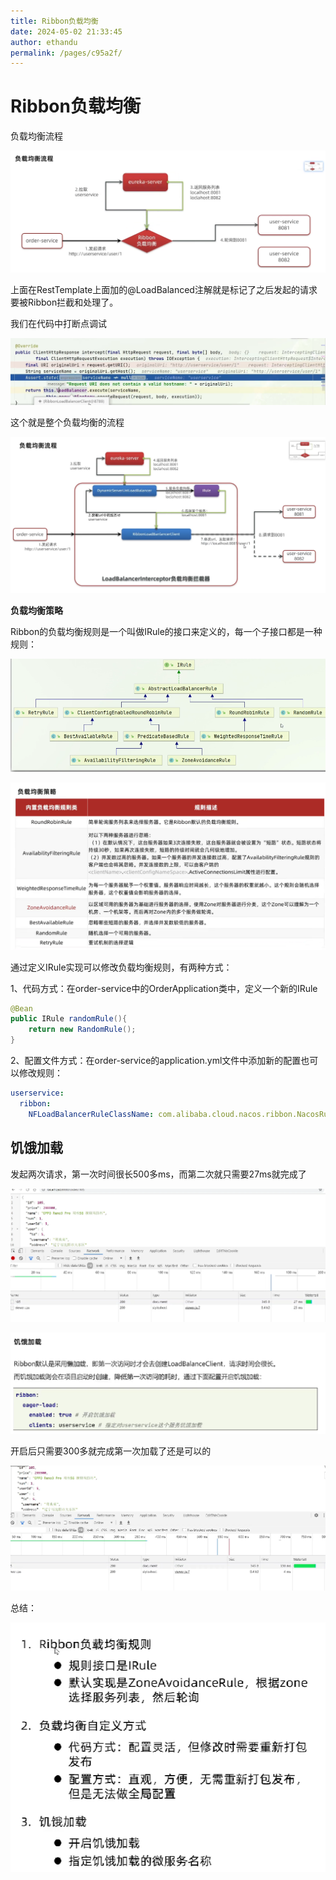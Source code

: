 ```yaml
---
title: Ribbon负载均衡
date: 2024-05-02 21:33:45
author: ethandu
permalink: /pages/c95a2f/
---
```



# Ribbon负载均衡

负载均衡流程

![image-20220201223158426](/img/ethandu/微服务/SpringCloud+微服务.assets/image-20220201223158426.png)

上面在RestTemplate上面加的@LoadBalanced注解就是标记了之后发起的请求要被Ribbon拦截和处理了。

我们在代码中打断点调试

![image-20220201223647758](/img/ethandu/微服务/SpringCloud+微服务.assets/image-20220201223647758.png)

这个就是整个负载均衡的流程

![image-20220201224058180](/img/ethandu/微服务/SpringCloud+微服务.assets/image-20220201224058180.png)

**负载均衡策略**

Ribbon的负载均衡规则是一个叫做IRule的接口来定义的，每一个子接口都是一种规则：

![image-20220201224324290](/img/ethandu/微服务/SpringCloud+微服务.assets/image-20220201224324290.png)

![image-20220201224405457](/img/ethandu/微服务/SpringCloud+微服务.assets/image-20220201224405457.png)

通过定义IRule实现可以修改负载均衡规则，有两种方式：

1、代码方式：在order-service中的OrderApplication类中，定义一个新的IRule

```java
@Bean
public IRule randomRule(){
	return new RandomRule();
}
```

2、配置文件方式：在order-service的application.yml文件中添加新的配置也可以修改规则：

```yaml
userservice:
  ribbon:
    NFLoadBalancerRuleClassName: com.alibaba.cloud.nacos.ribbon.NacosRule  # 负载均衡规则
```

## 饥饿加载

发起两次请求，第一次时间很长500多ms，而第二次就只需要27ms就完成了

![image-20220201225221729](/img/ethandu/微服务/SpringCloud+微服务.assets/image-20220201225221729.png)

![image-20220201225229138](/img/ethandu/微服务/SpringCloud+微服务.assets/image-20220201225229138.png)

开启后只需要300多就完成第一次加载了还是可以的

![image-20220201225615598](/img/ethandu/微服务/SpringCloud+微服务.assets/image-20220201225615598.png)

总结：

![image-20220201225710017](/img/ethandu/微服务/SpringCloud+微服务.assets/image-20220201225710017.png)

